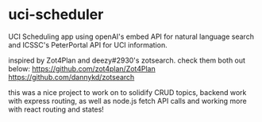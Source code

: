 # uci-scheduler
UCI Scheduling app using openAI's embed API for natural language search and ICSSC's PeterPortal API for UCI information.

inspired by Zot4Plan and deezy#2930's zotsearch.
check them both out below:
https://github.com/zot4plan/Zot4Plan
https://github.com/dannykd/zotsearch

this was a nice project to work on to solidify CRUD topics, backend work with express routing, as well as node.js fetch API calls and working more with react routing and states!
